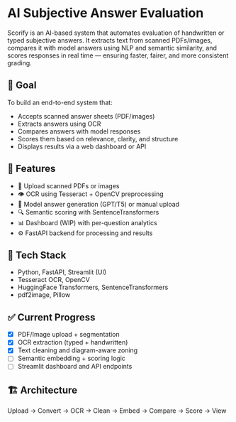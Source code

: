 # AI Subjective Answer Evaluation

Scorify is an AI-based system that automates evaluation of handwritten or typed subjective answers. It extracts text from scanned PDFs/images, compares it with model answers using NLP and semantic similarity, and scores responses in real time — ensuring faster, fairer, and more consistent grading.

## 🎯 Goal

To build an end-to-end system that:
- Accepts scanned answer sheets (PDF/images)
- Extracts answers using OCR
- Compares answers with model responses
- Scores them based on relevance, clarity, and structure
- Displays results via a web dashboard or API

## 🚀 Features

- 📄 Upload scanned PDFs or images
- 👁 OCR using Tesseract + OpenCV preprocessing
- 🧬 Model answer generation (GPT/T5) or manual upload
- 🔍 Semantic scoring with SentenceTransformers
- 📊 Dashboard (WIP) with per-question analytics
- ⚙ FastAPI backend for processing and results

## 🧰 Tech Stack

- Python, FastAPI, Streamlit (UI)
- Tesseract OCR, OpenCV
- HuggingFace Transformers, SentenceTransformers
- pdf2image, Pillow

## ✅ Current Progress

- [x] PDF/Image upload + segmentation
- [x] OCR extraction (typed + handwritten)
- [x] Text cleaning and diagram-aware zoning
- [ ] Semantic embedding + scoring logic
- [ ] Streamlit dashboard and API endpoints

## 🏗 Architecture

Upload → Convert → OCR → Clean → Embed → Compare → Score → View
